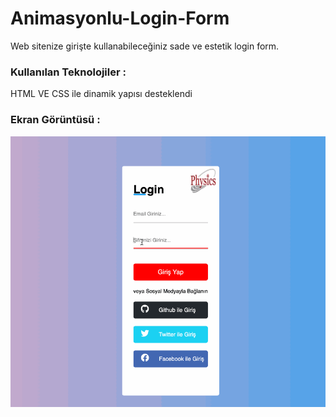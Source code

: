 <h1>Animasyonlu-Login-Form</h1>
Web sitenize girişte kullanabileceğiniz sade ve estetik login form.
<h3>Kullanılan Teknolojiler :</h3>
HTML VE CSS ile dinamik yapısı desteklendi 
<h3>Ekran Görüntüsü :</h3>

![screenshot](screenshot.gif)


